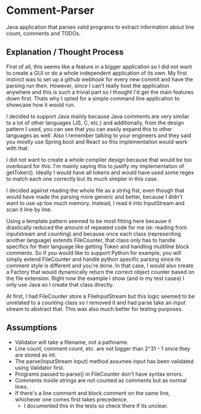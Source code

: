 # Comment-Parser
Java application that parses valid programs to extract information about line count, comments and TODOs.

## Explanation / Thought Process
First of all, this seems like a feature in a bigger application so I did not want to create a GUI or do a whole independent application of its own. My first instinct was to set up a github webhook for every new commit and have the parsing run then. However, since I can't really host the application anywhere and this is such a trivial part so I thought I'd get the main features down first. Thats why I opted for a simple command line application to showcase how it would run. 

I decided to support Java mainly because Java comments are very similar to a lot of other languages (JS, C, etc.) and additionally, from the design pattern I used, you can see that you can easily expand this to other languages as well. Also I remember talking to your engineers and they said you mostly use Spring boot and React so this implementation would work with that.

I did not want to create a whole compiler design because that would be too overboard for this. I'm mainly saying this to justify my implementation of getToken(). Ideally I would have all tokens and would have used some regex to match each one correctly but its much simpler in this case.

I decided against reading the whole file as a string fist, even though that would have made the parsing more generic and better, because I didn't want to use up too much memory. Instead, I read it into InputStream and scan it line by line. 

Using a template pattern seemed to be most fitting here because it drastically reduced the amount of repeated code for me (ie: reading from inputstream and counting) and because once each class (representing another language) extends FileCounter, that class only has to handle specifics for their language like getting Token and handling multiline block comments. So if you would like to support Python for example, you will simply extend FileCounter and handle python specific parsing since its comment style is different and you're done. In that case, I would also create a Factory that would dynamically return the correct object counter based on the file extension. Right now the example I show (and in my test cases) I only use Java so I create that class directly. 

At first, I had FileCounter store a FileInputStream but this logic seemed to be unrelated to a counting class so I removed it and had parse take an input stream to abstract that. This was also much better for testing purposes.

## Assumptions
  * Validator will take a filename, not a pathname.
  * Line count, comment count, etc. are not bigger than 2^31 - 1 since they are stored as int.
  * The parse(InputStream input) method assumes input has been validated using Validator first.
  * Programs passed to parse() in FileCounter don't have syntax errors.
  * Comments inside strings are not counted as comments but as normal lines.
  * If there's a line comment and block comment on the same line, whichever one comes first takes precedence.
     * I documented this in the tests so check there if its unclear.
